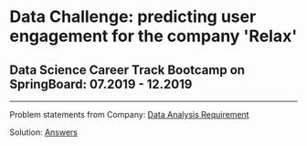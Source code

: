 # Data Challenge:  predicting user engagement for the company 'Relax'

## Data Science Career Track Bootcamp on SpringBoard: 07.2019 - 12.2019
***
Problem statements from Company:
[Data Analysis Requirement](https://github.com/Shunling/SpringBoard/blob/master/relax_challenge/relax_data_science_challenge.pdf)

Solution:
[Answers](https://github.com/Shunling/SpringBoard/blob/master/relax_challenge/Relax_challenge.ipynb)